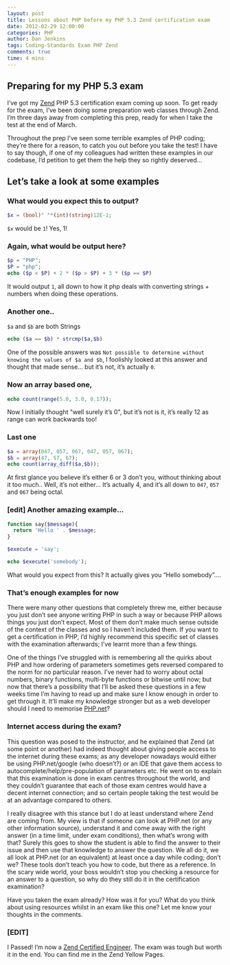 ```yaml
---
layout: post
title: Lessons about PHP before my PHP 5.3 Zend certification exam
date: 2012-02-29 12:00:00
categories: PHP
author: Dan Jenkins
tags: Coding-Standards Exam PHP Zend
comments: true
time: 4 mins
---
```


## Preparing for my PHP 5.3 exam
I’ve got my [Zend](http://www.zend.com) PHP 5.3 certification exam coming up soon. To get ready for the exam, I’ve been doing some preparation web classes through Zend. I’m three days away from completing this prep, ready for when I take the test at the end of March.

Throughout the prep I’ve seen some terrible examples of PHP coding; they’re there for a reason, to catch you out before you take the test! I have to say though, if one of my colleagues had written these examples in our codebase, I’d petition to get them the help they so rightly deserved…

## Let’s take a look at some examples
### What would you expect this to output?

```php
$x = (bool)" "*(int)(string)12E-1;
```
`$x` would be `1`! Yes, 1!

### Again, what would be output here?

```php
$p = "PHP";
$P = "php";
echo ($p < $P) + 2 * ($p > $P) + 3 * ($p == $P)
```

It would output `1`, all down to how it php deals with converting strings + numbers when doing these operations.

### Another one..

`$a` and `$b` are both Strings

```php
echo ($a == $b) * strcmp($a,$b)
```

One of the possible answers was `Not possible to determine without knowing the values of $a and $b`, I foolishly looked at this answer and thought that made sense... but it’s not, it’s actually `0`.

### Now an array based one,

```php
echo count(range(5.0, 3.0, 0.17));
```

Now I initially thought "well surely it’s 0", but it’s not is it, it’s really 12 as range can work backwards too!

### Last one

```php
$a = array(047, 057, 067, 047, 057, 067);
$b = array(47, 57, 67);
echo count(array_diff($a,$b));
```

At first glance you believe it’s either 6 or 3 don’t you, without thinking about it too much..
Well, it’s not either… It’s actually 4, and it’s all down to `047`, `057` and `067` being octal.

### [edit] Another amazing example...

```php
function say($message){
  return 'Hello ' . $message;
}

$execute = 'say';

echo $execute('somebody');
```
What would you expect from this? It actually gives you “Hello somebody”….

### That’s enough examples for now
There were many other questions that completely threw me, either because you just don’t see anyone writing PHP in such a way or because PHP allows things you just don’t expect. Most of them don’t make much sense outside of the context of the classes and so I haven’t included them. If you want to get a certification in PHP, I’d highly recommend this specific set of classes with the examination afterwards; I’ve learnt more than a few things.

One of the things I’ve struggled with is remembering all the quirks about PHP and how ordering of parameters sometimes gets reversed compared to the norm for no particular reason. I’ve never had to worry about octal numbers, binary functions, multi-byte functions or bitwise until now; but now that there’s a possibility that I’ll be asked these questions in a few weeks time I’m having to read up and make sure I know enough in order to get through it. It’ll make my knowledge stronger but as a web developer should I need to memorise [PHP.net](http://php.net)?

### Internet access during the exam?
This question was posed to the instructor, and he explained that Zend (at some point or another) had indeed thought about giving people access to the internet during these exams; as any developer nowadays would either be using PHP.net/google (who doesn’t?) or an IDE that gave them access to autocomplete/help/pre-population of parameters etc. He went on to explain that this examination is done in exam centres throughout the world, and they couldn’t guarantee that each of those exam centres would have a decent internet connection; and so certain people taking the test would be at an advantage compared to others.

I really disagree with this stance but I do at least understand where Zend are coming from. My view is that if someone can look at PHP.net (or any other information source), understand it and come away with the right answer (in a time limit, under exam conditions), then what’s wrong with that? Surely this goes to show the student is able to find the answer to their issue and then use that knowledge to answer the question. We all do it, we all look at PHP.net (or an equivalent) at least once a day while coding; don’t we? These tools don’t teach you how to code, but there as a reference. In the scary wide world, your boss wouldn’t stop you checking a resource for an answer to a question, so why do they still do it in the certification examination?

Have you taken the exam already? How was it for you? What do you think about using resources whilst in an exam like this one? Let me know your thoughts in the comments.

### [EDIT]

I Passed! I’m now a [Zend Certified Engineer](http://www.zend.com/en/yellow-pages/ZEND018999). The exam was tough but worth it in the end. You can find me in the Zend Yellow Pages.